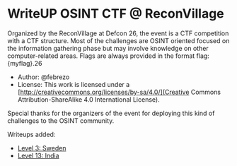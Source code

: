 WriteUP OSINT CTF @ ReconVillage
================================


Organized by the ReconVillage at Defcon 26, the event is a CTF competition with a CTF structure. Most of the challenges are OSINT oriented focused on the  information gathering phase but may involve knowledge on other computer-related areas. Flags are always provided in the format flag:{myflag}.26

- Author: @febrezo
- License: This work is licensed under a [http://creativecommons.org/licenses/by-sa/4.0/](Creative Commons Attribution-ShareAlike 4.0 International License).

Special thanks for the organizers of the event for deploying this kind of challenges to the OSINT community.

Writeups added:
- [Level 3: Sweden](levels/level_03-Sweden.md)
- [Level 13: India](levels/level_13-India.md)
